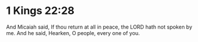 # 1 Kings 22:28

And Micaiah said, If thou return at all in peace, the LORD hath not spoken by me. And he said, Hearken, O people, every one of you.